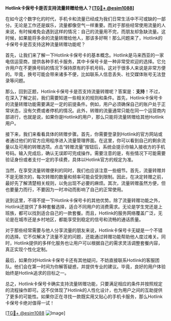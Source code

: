 **Hotlink卡保号卡是否支持流量转赠给他人？[[TG💪+ @esim1088](https://t.me/s/esim1088)]**

在如今这个数字化的时代，手机卡和流量已经成为我们日常生活中不可或缺的一部分。无论是工作还是娱乐，流量都像空气一样重要。而对于那些经常使用流量的人来说，有时候难免会遇到这样的情况：自己的流量用不完，而朋友却急缺流量。这时候，如果能将多余的流量转赠给他人，那该多好啊！那么问题来了，Hotlink的卡保号卡是否支持这种流量转赠功能呢？

首先，让我们来了解一下Hotlink卡保号卡的基本概念。Hotlink是马来西亚的一家电信运营商，提供各种手机卡服务，其中卡保号卡是一种非常受欢迎的选择。它允许用户在不更换号码的情况下保持原有的手机号码，这对于很多人来说是非常方便的。毕竟，换号可能会带来诸多不便，比如联系人信息丢失、社交媒体账号无法登录等问题。

那么，回到正题，Hotlink卡保号卡是否支持流量转赠呢？答案是：**支持**！不过，在深入了解之前，我们需要知道一些相关的规则和条件。首先，Hotlink卡保号卡的流量转赠功能需要满足一定的前提条件。例如，用户必须确保自己的账户处于正常状态，没有欠费或者停机的情况。此外，转赠的流量通常只能在同一个运营商内部进行，也就是说，如果你是Hotlink的用户，那么只能将流量转赠给其他Hotlink用户。

接下来，我们来看看具体的转赠步骤。首先，你需要登录到Hotlink的官方网站或者通过他们的官方应用程序进入流量管理界面。在这里，你可以看到自己的剩余流量以及可用的转赠选项。点击“转赠流量”按钮后，系统会提示你输入接收方的手机号码。输入完成后，确认无误即可完成操作。需要注意的是，有些情况下可能需要验证身份或者支付一定的手续费，具体以Hotlink官方的规定为准。

当然，在享受流量转赠便利的同时，我们也应该注意一些细节。首先，流量转赠并不是无限次的，每次转赠的数量和频率可能会受到限制。因此，在决定转赠之前，最好先了解清楚相关规则，以免出现不必要的麻烦。其次，流量转赠虽然方便，但也要量力而行，不要因为一时冲动而影响了自己的正常使用。

说到这里，不得不提一下Hotlink卡保号卡的其他优势。除了流量转赠功能之外，Hotlink还提供了多种套餐选择，适合不同用户的消费需求。无论是学生党还是上班族，都可以找到适合自己的一款套餐。而且，Hotlink的服务网络覆盖广泛，无论是在城市还是乡村地区，都能享受到稳定的信号和流畅的通话质量。

对于那些经常需要与他人分享流量的朋友来说，Hotlink卡保号卡无疑是一个不错的选择。它不仅解决了流量不足的问题，还能通过转赠功能帮助他人度过难关。同时，Hotlink提供的多样化服务也让用户可以根据自己的需求灵活调整套餐内容，真正实现个性化定制。

最后，如果你对Hotlink卡保号卡还有其他疑问，不妨直接联系Hotlink的客服团队。他们会在第一时间为你解答疑惑，并提供专业的建议。毕竟，良好的用户体验始终是Hotlink追求的目标之一。

总之，Hotlink卡保号卡确实支持流量转赠功能，只要满足相应的条件并按照规定的流程操作即可。这不仅体现了Hotlink的人性化设计，也为用户之间的互助提供了更多的可能性。如果你正在寻找一款既实用又贴心的手机卡服务，那么Hotlink卡保号卡绝对值得一试！

[[TG💪+ @esim1088](https://t.me/s/esim1088) ![Image](https://i.postimg.cc/4NQfJmqS/Snipaste-2025-05-13-00-14-12.png)]